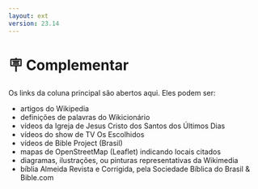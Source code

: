 ```yaml
---
layout: ext
version: 23.14
---
```


# 🪧 Complementar

Os links da coluna principal são abertos aqui. Eles podem ser:

- artigos do Wikipedia
- definições de palavras do Wikicionário
- vídeos da Igreja de Jesus Cristo dos Santos dos Últimos Dias
- vídeos do show de TV Os Escolhidos
- vídeos de Bible Project (Brasil)
- mapas de OpenStreetMap (Leaflet) indicando locais citados
- diagramas, ilustrações, ou pinturas representativas da Wikimedia
- bíblia Almeida Revista e Corrigida, pela Sociedade Bíblica do Brasil & Bible.com
